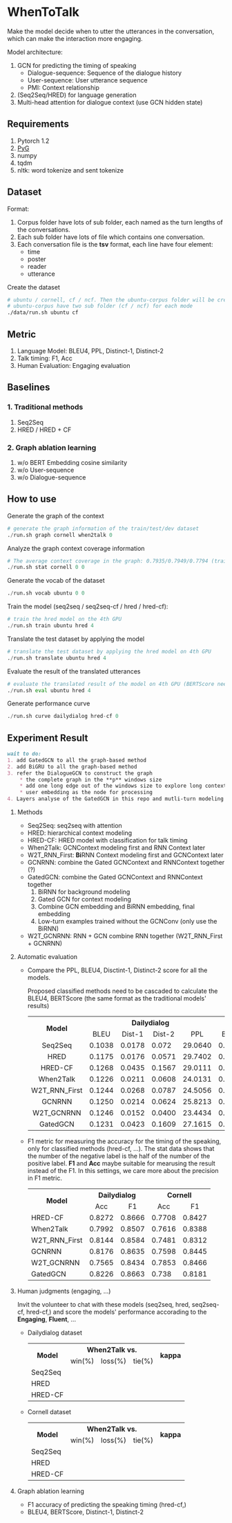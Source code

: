 # WhenToTalk
Make the model decide when to utter the utterances in the conversation, which can make the interaction more engaging.

Model architecture:
1. GCN for predicting the timing of speaking
    * Dialogue-sequence: Sequence of the dialogue history
    * User-sequence: User utterance sequence
    * PMI: Context relationship
2. (Seq2Seq/HRED) for language generation
3. Multi-head attention for dialogue context (use GCN hidden state)

## Requirements
1. Pytorch 1.2
2. [PyG](https://github.com/rusty1s/pytorch_geometric)
3. numpy
4. tqdm
5. nltk: word tokenize and sent tokenize

## Dataset
Format:
1. Corpus folder have lots of sub folder, each named as the turn lengths of the conversations.
2. Each sub folder have lots of file which contains one conversation.
3. Each conversation file is the **tsv** format, each line have four element:
    * time
    * poster
    * reader
    * utterance

Create the dataset

```bash
# ubuntu / cornell, cf / ncf. Then the ubuntu-corpus folder will be created
# ubuntu-corpus have two sub folder (cf / ncf) for each mode
./data/run.sh ubuntu cf
```

## Metric
1. Language Model: BLEU4, PPL, Distinct-1, Distinct-2
2. Talk timing: F1, Acc
3. Human Evaluation: Engaging evaluation

## Baselines
### 1. Traditional methods

1. Seq2Seq
2. HRED / HRED + CF

### 2. Graph ablation learning
1. w/o BERT Embedding cosine similarity
2. w/o User-sequence
3. w/o Dialogue-sequence

## How to use

Generate the graph of the context

```python
# generate the graph information of the train/test/dev dataset
./run.sh graph cornell when2talk 0
```

Analyze the graph context coverage information

```python
# The average context coverage in the graph: 0.7935/0.7949/0.7794 (train/test/dev) dataset
./run.sh stat cornell 0 0
```

Generate the vocab of the dataset

```python
./run.sh vocab ubuntu 0 0
```

Train the model (seq2seq / seq2seq-cf / hred / hred-cf):

```python
# train the hred model on the 4th GPU
./run.sh train ubuntu hred 4
```

Translate the test dataset by applying the model

```python
# translate the test dataset by applying the hred model on 4th GPU
./run.sh translate ubuntu hred 4
```

Evaluate the result of the translated utterances

```python
# evaluate the translated result of the model on 4th GPU (BERTScore need it)
./run.sh eval ubuntu hred 4
```

Generate performance curve

```python
./run.sh curve dailydialog hred-cf 0
```

## Experiment Result

```markdown
wait to do:
1. add GatedGCN to all the graph-based method
2. add BiGRU to all the graph-based method
3. refer the DialogueGCN to construct the graph
    * the complete graph in the **p** windows size
    * add one long edge out of the windows size to explore long context sentence
    * user embedding as the node for processing
4. Layers analyse of the GatedGCN in this repo and mutli-turn modeling
```

1. Methods
    * Seq2Seq: seq2seq with attention
    * HRED: hierarchical context modeling
    * HRED-CF: HRED model with classification for talk timing
    * When2Talk: GCNContext modeling first and RNN Context later
    * W2T_RNN_First: **Bi**RNN Context modeling first and GCNContext later
    * GCNRNN: combine the Gated GCNContext and RNNContext together (?)
    * GatedGCN: combine the Gated GCNContext and RNNContext together
        1. BiRNN for background modeling
        2. Gated GCN for context modeling
        2. Combine GCN embedding and BiRNN embedding, final embedding
        4. Low-turn examples trained without the GCNConv (only use the BiRNN)
    * W2T_GCNRNN: RNN + GCN combine RNN together (W2T_RNN_First + GCNRNN)

2. Automatic evaluation

    * Compare the PPL, BLEU4, Disctint-1, Distinct-2 score for all the models.
    
        Proposed classified methods need to be cascaded to calculate the BLEU4, BERTScore (the same format as the traditional models' results)
    
        <table align="center">
          <tr>
            <th align="center" rowspan="2">Model</th>
            <th align="center" colspan="4">Dailydialog</th>
            <th align="center" colspan="4">Cornell</th>
          </tr>
          <tr>
            <td align="center">BLEU</td>
            <td align="center">Dist-1</td>
            <td align="center">Dist-2</td>
            <td align="center">PPL</td>
            <td align="center">BLEU</td>
            <td align="center">Dist-1</td>
            <td align="center">Dist-2</td>
            <td align="center">PPL</td>
          </tr>
          <tr>
            <td align="center">Seq2Seq</td>
            <td>0.1038</td>
            <td>0.0178</td>
            <td>0.072</td>
            <td>29.0640</td>
            <td>0.0843</td>
            <td>0.0052</td>
            <td>0.0164</td>
            <td>45.1504</td>
          </tr>
          <tr>
            <td align="center">HRED</td>
            <td>0.1175</td>
            <td>0.0176</td>
            <td>0.0571</td>
            <td>29.7402</td>
            <td>0.0823</td>
            <td>0.0227</td>
            <td>0.0524</td>
            <td>39.9009</td>
          </tr>
          <tr>
            <td align="center">HRED-CF</td>
            <td>0.1268</td>
            <td>0.0435</td>
            <td>0.1567</td>
            <td>29.0111</td>
            <td>0.1132</td>
            <td>0.0221</td>
            <td>0.0691</td>
            <td>38.5633</td>
          </tr>
          <tr>
            <td align="center">When2Talk</td>
            <td>0.1226</td>
            <td>0.0211</td>
            <td>0.0608</td>
            <td>24.0131</td>
            <td>0.0996</td>
            <td>0.0036</td>
            <td>0.0073</td>
            <td>32.9503</td>
          </tr>
          <tr>
            <td align="center">W2T_RNN_First</td>
            <td>0.1244</td>
            <td>0.0268</td>
            <td>0.0787</td>
            <td>24.5056</td>
            <td>0.1118</td>
            <td>0.0065</td>
            <td>0.0147</td>
            <td>33.754</td>
          </tr>
          <tr>
            <td align="center">GCNRNN</td>
            <td>0.1250</td>
            <td>0.0214</td>
            <td>0.0624</td>
            <td>25.8213</td>
            <td>0.1072</td>
            <td>0.0077</td>
            <td>0.0188</td>
            <td>33.9572</td>
          </tr>
          <tr>
            <td align="center">W2T_GCNRNN</td>
            <td>0.1246</td>
            <td>0.0152</td>
            <td>0.0400</td>
            <td>23.4434</td>
            <td>0.1107</td>
            <td>0.0063</td>
            <td>0.0142</td>
            <td>34.4256</td>
          </tr>
          <tr>
            <td align="center">GatedGCN</td>
            <td>0.1231</td>
            <td>0.0423</td>
            <td>0.1609</td>
            <td>27.1615</td>
            <td>0.1157</td>
            <td>0.0261</td>
            <td>0.0873</td>
            <td>34.4256</td>
          </tr>
        </table>

    * F1 metric for measuring the accuracy for the timing of the speaking, only for classified methods (hred-cf, ...). The stat data shows that the number of the negative label is the half of the number of the positive label. **F1** and **Acc** maybe suitable for mearusing the result instead of the F1. In this settings, we care more about the precision in F1 metric.

        <table align="center">
          <tr>
            <th align="center" rowspan="2">Model</th>
            <th align="center" colspan="2">Dailydialog</th>
            <th align="center" colspan="2">Cornell</th>
          </tr>
          <tr>
            <td align="center">Acc</td>
            <td align="center">F1</td>
            <td align="center">Acc</td>
            <td align="center">F1</td>
          </tr>
          <tr>
            <td>HRED-CF</td>
            <td>0.8272</td>
            <td>0.8666</td>
            <td>0.7708</td>
            <td>0.8427</td>
          </tr>
          <tr>
            <td>When2Talk</td>
            <td>0.7992</td>
            <td>0.8507</td>
            <td>0.7616</td>
            <td>0.8388</td>
          </tr>
          <tr>
            <td>W2T_RNN_First</td>
            <td>0.8144</td>
            <td>0.8584</td>
            <td>0.7481</td>
            <td>0.8312</td>
          </tr>
          <tr>
            <td>GCNRNN</td>
            <td>0.8176</td>
            <td>0.8635</td>
            <td>0.7598</td>
            <td>0.8445</td>
          </tr>
          <tr>
            <td>W2T_GCNRNN</td>
            <td>0.7565</td>
            <td>0.8434</td>
            <td>0.7853</td>
            <td>0.8466</td>
          </tr>
          <tr>
            <td>GatedGCN</td>
            <td>0.8226</td>
            <td>0.8663</td>
            <td>0.738</td>
            <td>0.8181</td>
          </tr>
        </table>


2. Human judgments (engaging, ...)
    
    Invit the volunteer to chat with these models (seq2seq, hred, seq2seq-cf, hred-cf,) and score the models' performance accorading to the **Engaging**, **Fluent**, ...
    
    * Dailydialog dataset
        <table>
          <tr>
            <th align="center" rowspan="2">Model</th>
            <th align="center" colspan="3">When2Talk vs.</th>
            <th rowspan="2">kappa</th>
          </tr>
          <tr>
            <td>win(%)</td>
            <td>loss(%)</td>
            <td>tie(%)</td>
          </tr>
          <tr>
            <td>Seq2Seq</td>
            <td></td>
            <td></td>
            <td></td>
            <td></td>
          </tr>
          <tr>
            <td>HRED</td>
            <td></td>
            <td></td>
            <td></td>
            <td></td>
          </tr>
          <tr>
            <td>HRED-CF</td>
            <td></td>
            <td></td>
            <td></td>
            <td></td>
          </tr>
        </table>
        
    * Cornell dataset
        <table>
          <tr>
            <th align="center" rowspan="2">Model</th>
            <th align="center" colspan="3">When2Talk vs.</th>
            <th rowspan="2">kappa</th>
          </tr>
          <tr>
            <td>win(%)</td>
            <td>loss(%)</td>
            <td>tie(%)</td>
          </tr>
          <tr>
            <td>Seq2Seq</td>
            <td></td>
            <td></td>
            <td></td>
            <td></td>
          </tr>
          <tr>
            <td>HRED</td>
            <td></td>
            <td></td>
            <td></td>
            <td></td>
          </tr>
          <tr>
            <td>HRED-CF</td>
            <td></td>
            <td></td>
            <td></td>
            <td></td>
          </tr>
        </table>

3. Graph ablation learning
    
    * F1 accuracy of predicting the speaking timing (hred-cf,)
    * BLEU4, BERTScore, Distinct-1, Distinct-2

